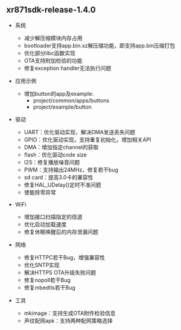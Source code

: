 
## xr871sdk-release-1.4.0
* 系统
	* 减少解压缩模块内存占用
	* bootloader支持app.bin.xz解压缩功能，即支持app.bin压缩打包
	* 优化部分libc函数实现
	* OTA支持附加检验的功能
	* 修复exception handler无法执行问题
* 应用示例
	* 增加button的app及example:
    	* project/common/apps/buttons
    	* project/example/button

* 驱动
	* UART：优化驱动实现，解决DMA发送丢失问题
	* GPIO：优化驱动实现，支持重复初始化，增加相关API
	* DMA：增加指定channel的获取
	* flash：优化驱动code size
	* I2S：修复播放噪音问题
	* PWM：支持输出24MHz，修复若干bug
	* sd card：提高3.0卡的兼容性
	* 修复HAL_UDelay()定时不准问题
	* 使能除零异常

* WiFi
	* 增加接口扫描指定的信道
	* 优化启动加载速度
	* 修复休眠唤醒后的内存泄漏问题

* 网络
	* 修复HTTPC若干Bug，增强兼容性
	* 优化SNTP实现
	* 解决HTTPS OTA升级失败问题
	* 修复nopoll若干Bug
	* 修复mbedtls若干Bug

* 工具
	* mkimage：支持生成OTA附件检验信息
	* 声纹配网apk：支持两种配网策略选择
